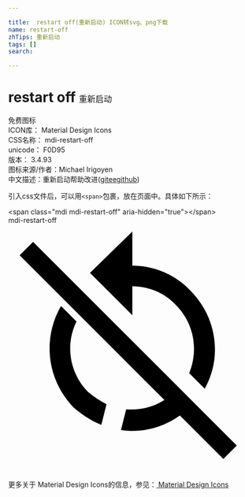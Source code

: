 ```yaml
---

title:  restart off(重新启动) ICON转svg、png下载
name: restart-off
zhTips: 重新启动
tags: []
search: 

---
```


# restart off  <small style="font-size: 60%;font-weight: 100">重新启动</small>


<div class="detail-page">
<p>
<span><span class="badge-success badge">免费图标</span> </span>
<br/>
<span>
ICON库：
<span class="badge-secondary badge">Material Design Icons</span> 
</span>
<br/>
<span>
CSS名称：
<span class="badge-secondary badge">mdi-restart-off</span> 
</span>
<br/>
<span>
unicode：
<span class="badge-secondary badge">F0D95</span> 
<copy-btn content='F0D95' btn-title=""></copy-btn>
<copy-btn :content='String.fromCodePoint(parseInt("F0D95", 16))' btn-title="复制U"></copy-btn>
</span>
<br/>
<span>
版本：
<span class="badge-secondary badge">3.4.93</span> 
</span>
<br/>
<span>图标来源/作者：<span class="badge-light badge">Michael Irigoyen</span></span> 
<br/>
<span class="zh-detail">中文描述：<span class="badge-primary badge">重新启动</span><span class="help-link"><span>帮助改进</span>(<a href="https://gitee.com/liuwave/icon-helper/edit/master/json/material/restart-off.json" target="_blank" rel="noopener noreferrer">gitee</a><a href="https://github.com/liuwave/icon-helper/edit/master/json/material/restart-off.json" target="_blank" rel="noopener noreferrer">github</a></span>)</span><br/>
</p>
</div>
<div class="alert alert-dark">
  <i class="mdi mdi-restart-off mdi-48px"></i>
  <i class="mdi mdi-restart-off mdi-36px"></i>
  <i class="mdi mdi-restart-off mdi-24px"></i>
  <i class="mdi mdi-restart-off mdi-18px"></i>
</div>
<div>
  <p>引入css文件后，可以用<code>&lt;span&gt;</code>包裹，放在页面中。具体如下所示：    
  </p>
  <div class="alert alert-primary" style="font-size: 14px">
    &lt;span class="mdi mdi-restart-off" aria-hidden="true"&gt;&lt;/span&gt;
    <copy-btn content='<span class="mdi mdi-restart-off" aria-hidden="true"></span>'></copy-btn>
  </div>
  <div class="alert alert-secondary">
    <i class="mdi mdi-restart-off"
    style="font-size: 24px"
    aria-hidden="true"></i> mdi-restart-off
    <copy-btn content="mdi-restart-off" btn-title="复制图标名称"></copy-btn>
  </div>
</div>
<div id="svg" class="svg-wrap">
<svg xmlns="http://www.w3.org/2000/svg" viewBox="0 0 24 24"><path d="M20.8,22.7L16.6,18.5C14.9,19.7 12.9,20.2 10.9,19.9L11.4,17.9C12.7,18 14,17.7 15.1,17L1.1,3L2.4,1.7L16.5,15.8L17.9,17.2L22.1,21.4L20.8,22.7M12,6C13.5,6 15.1,6.6 16.2,7.8C18,9.6 18.4,12.2 17.5,14.4L19,15.9C20.7,12.9 20.2,9 17.6,6.4C16.1,4.8 14,4 12,4V0.7L7.9,4.7L12,8.8V6M6.6,9.4L5.1,7.9C3.3,11 3.7,15 6.3,17.7C7.1,18.4 8,19 9,19.4L9.5,17.4C8.9,17.1 8.3,16.7 7.7,16.2C5.9,14.4 5.5,11.6 6.6,9.4Z" /></svg>
</div>
<detail full-name='mdi-restart-off'></detail>
    
<div><p>更多关于 Material Design Icons的信息，参见：<a target="_blank" href="https://iconhelper.cn/material.html"> Material Design Icons</a>
</p></div>
